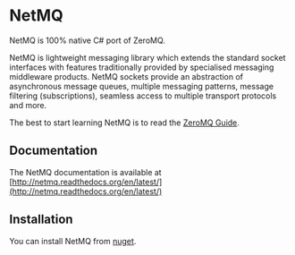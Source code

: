 NetMQ
===================

NetMQ is 100% native C# port of ZeroMQ.

NetMQ is lightweight messaging library which extends the standard socket interfaces with features traditionally provided by specialised messaging middleware products. NetMQ sockets provide an abstraction of asynchronous message queues, multiple messaging patterns, message filtering (subscriptions), seamless access to multiple transport protocols and more.

The best to start learning NetMQ is to read the [ZeroMQ Guide](http://zguide.zeromq.org/page:all).

## Documentation

The NetMQ documentation is available at [http://netmq.readthedocs.org/en/latest/](http://netmq.readthedocs.org/en/latest/)

## Installation

You can install NetMQ from [nuget](https://nuget.org/packages/NetMQ/).



